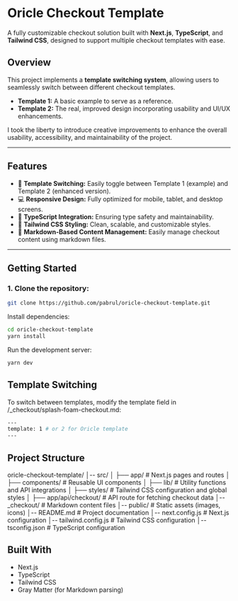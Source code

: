 # **Oricle Checkout Template**

A fully customizable checkout solution built with **Next.js**, **TypeScript**, and **Tailwind CSS**, designed to support multiple checkout templates with ease.

## **Overview**

This project implements a **template switching system**, allowing users to seamlessly switch between different checkout templates.

- **Template 1:** A basic example to serve as a reference.  
- **Template 2:** The real, improved design incorporating usability and UI/UX enhancements.

I took the liberty to introduce creative improvements to enhance the overall usability, accessibility, and maintainability of the project.

---

## **Features**

- 🚀 **Template Switching:** Easily toggle between Template 1 (example) and Template 2 (enhanced version).  
- 💻 **Responsive Design:** Fully optimized for mobile, tablet, and desktop screens.  
- 🔐 **TypeScript Integration:** Ensuring type safety and maintainability.  
- 🎨 **Tailwind CSS Styling:** Clean, scalable, and customizable styles.  
- 📝 **Markdown-Based Content Management:** Easily manage checkout content using markdown files.  

---

## **Getting Started**

### **1. Clone the repository:**
```bash
git clone https://github.com/pabrul/oricle-checkout-template.git
```

Install dependencies:
```bash
cd oricle-checkout-template
yarn install
```

Run the development server:
```bash
yarn dev
```

##  Template Switching
To switch between templates, modify the template field in /_checkout/splash-foam-checkout.md:
```bash
---
template: 1 # or 2 for Oricle template
---
```

##  Project Structure
oricle-checkout-template/
│-- src/
│   ├── app/                   # Next.js pages and routes
│   ├── components/             # Reusable UI components
│   ├── lib/                     # Utility functions and API integrations
│   ├── styles/                  # Tailwind CSS configuration and global styles
│   ├── app/api/checkout/         # API route for fetching checkout data
│-- _checkout/                    # Markdown content files
│-- public/                       # Static assets (images, icons)
│-- README.md                      # Project documentation
│-- next.config.js                  # Next.js configuration
│-- tailwind.config.js               # Tailwind CSS configuration
│-- tsconfig.json                    # TypeScript configuration


##  Built With
- Next.js
- TypeScript
- Tailwind CSS
- Gray Matter (for Markdown parsing)

